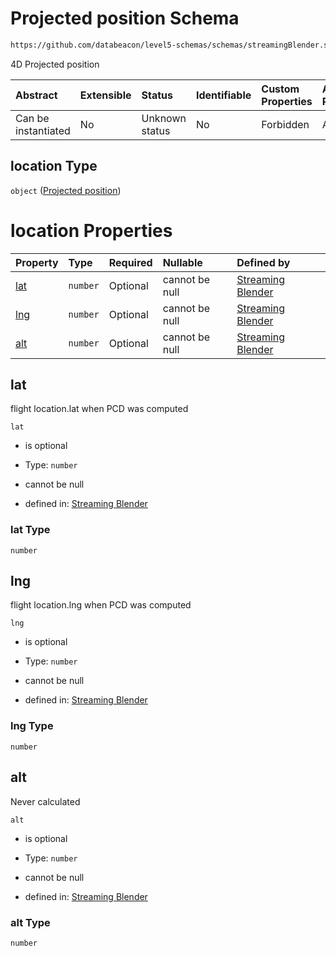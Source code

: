 # Projected position Schema

```txt
https://github.com/databeacon/level5-schemas/schemas/streamingBlender.schema.json#/properties/pcds/properties/intruder/properties/location
```

4D Projected position

| Abstract            | Extensible | Status         | Identifiable | Custom Properties | Additional Properties | Access Restrictions | Defined In                                                                                      |
| :------------------ | :--------- | :------------- | :----------- | :---------------- | :-------------------- | :------------------ | :---------------------------------------------------------------------------------------------- |
| Can be instantiated | No         | Unknown status | No           | Forbidden         | Allowed               | none                | [streamingBlender.schema.json\*](../../out/streamingBlender.schema.json "open original schema") |

## location Type

`object` ([Projected position](streamingblender-properties-potential-conflict-detection--properties-intruder-properties-projected-position.md))

# location Properties

| Property    | Type     | Required | Nullable       | Defined by                                                                                                                                                                                                                                                                                                     |
| :---------- | :------- | :------- | :------------- | :------------------------------------------------------------------------------------------------------------------------------------------------------------------------------------------------------------------------------------------------------------------------------------------------------------- |
| [lat](#lat) | `number` | Optional | cannot be null | [Streaming Blender](streamingblender-properties-potential-conflict-detection--properties-intruder-properties-projected-position-properties-lat.md "https://github.com/databeacon/level5-schemas/schemas/streamingBlender.schema.json#/properties/pcds/properties/intruder/properties/location/properties/lat") |
| [lng](#lng) | `number` | Optional | cannot be null | [Streaming Blender](streamingblender-properties-potential-conflict-detection--properties-intruder-properties-projected-position-properties-lng.md "https://github.com/databeacon/level5-schemas/schemas/streamingBlender.schema.json#/properties/pcds/properties/intruder/properties/location/properties/lng") |
| [alt](#alt) | `number` | Optional | cannot be null | [Streaming Blender](streamingblender-properties-potential-conflict-detection--properties-intruder-properties-projected-position-properties-alt.md "https://github.com/databeacon/level5-schemas/schemas/streamingBlender.schema.json#/properties/pcds/properties/intruder/properties/location/properties/alt") |

## lat

flight location.lat when PCD was computed

`lat`

*   is optional

*   Type: `number`

*   cannot be null

*   defined in: [Streaming Blender](streamingblender-properties-potential-conflict-detection--properties-intruder-properties-projected-position-properties-lat.md "https://github.com/databeacon/level5-schemas/schemas/streamingBlender.schema.json#/properties/pcds/properties/intruder/properties/location/properties/lat")

### lat Type

`number`

## lng

flight location.lng when PCD was computed

`lng`

*   is optional

*   Type: `number`

*   cannot be null

*   defined in: [Streaming Blender](streamingblender-properties-potential-conflict-detection--properties-intruder-properties-projected-position-properties-lng.md "https://github.com/databeacon/level5-schemas/schemas/streamingBlender.schema.json#/properties/pcds/properties/intruder/properties/location/properties/lng")

### lng Type

`number`

## alt

Never calculated

`alt`

*   is optional

*   Type: `number`

*   cannot be null

*   defined in: [Streaming Blender](streamingblender-properties-potential-conflict-detection--properties-intruder-properties-projected-position-properties-alt.md "https://github.com/databeacon/level5-schemas/schemas/streamingBlender.schema.json#/properties/pcds/properties/intruder/properties/location/properties/alt")

### alt Type

`number`
